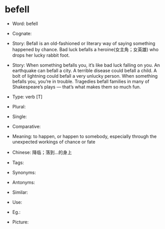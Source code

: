 # befell

- Word: befell
- Cognate: 
- Story: Befall is an old-fashioned or literary way of saying something happened by chance. Bad luck befalls a heroine(女主角；女英雄) who drops her lucky rabbit foot.
- Story: When something befalls you, it’s like bad luck falling on you. An earthquake can befall a city. A terrible disease could befall a child. A bolt of lightning could befall a very unlucky person. When something befalls you, you’re in trouble. Tragedies befall families in many of Shakespeare’s plays — that’s what makes them so much fun.

- Type: verb [T]
- Plural: 
- Single: 
- Comparative: 
- Meaning: to happen, or happen to somebody, especially through the unexpected workings of chance or fate
- Chinese: 降临；落到…的身上
- Tags: 
- Synonyms: 
- Antonyms: 
- Similar: 
- Use: 
- Eg.: 
- Picture: 

